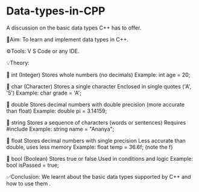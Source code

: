 # Data-types-in-CPP
A discussion on the basic data types C++ has to offer.

🎯Aim: To learn and implement data types in C++.

⚙️Tools: V S Code or any IDE.

💡Theory: 

🔹 int (Integer)
Stores whole numbers (no decimals)
Example: int age = 20;

🔹 char (Character)
Stores a single character
Enclosed in single quotes ('A', '5')
Example: char grade = 'A';

🔹 double
Stores decimal numbers with double precision (more accurate than float)
Example: double pi = 3.14159;

🔹 string
Stores a sequence of characters (words or sentences)
Requires #include <string>
Example: string name = "Ananya";

🔹 float
Stores decimal numbers with single precision
Less accurate than double, uses less memory
Example: float temp = 36.6f; (note the f)

🔹 bool (Boolean)
Stores true or false
Used in conditions and logic
Example: bool isPassed = true;


✅Conclusion: We learnt about the basic data types supported by C++ and how to use them .
